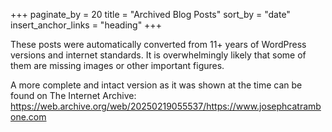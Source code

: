 +++
paginate_by = 20
title = "Archived Blog Posts"
sort_by = "date"
insert_anchor_links = "heading"
+++

These posts were automatically converted from 11+ years of WordPress versions and internet standards.
It is overwhelmingly likely that some of them are missing images or other important figures.

A more complete and intact version as it was shown at the time can be found on The Internet Archive: https://web.archive.org/web/20250219055537/https://www.josephcatrambone.com

